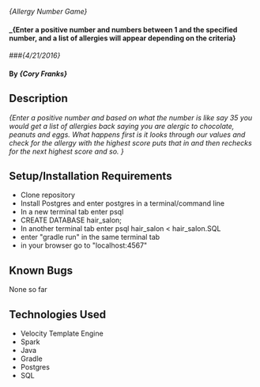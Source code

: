 _{Allergy Number Game}_

#### _{Enter a positive number and numbers between 1 and the specified number, and a list of allergies will appear depending on the criteria}

###_{4/21/2016}_

#### By _**{Cory Franks}**_

## Description

_{Enter a positive number and based on what the number is like say 35 you would get a list of allergies back saying you are alergic to chocolate, peanuts and eggs. What happens first is it looks through our values and check for the allergy with the highest score puts that in and then rechecks for the next highest score and so. }_

## Setup/Installation Requirements

* Clone repository
* Install Postgres and enter postgres in a terminal/command line
* In a new terminal tab enter psql
* CREATE DATABASE hair_salon;
* In another terminal tab enter psql hair_salon < hair_salon.SQL
* enter "gradle run" in the same terminal tab
* in your browser go to "localhost:4567"

## Known Bugs
None so far

## Technologies Used
* Velocity Template Engine
* Spark
* Java
* Gradle
* Postgres
* SQL
